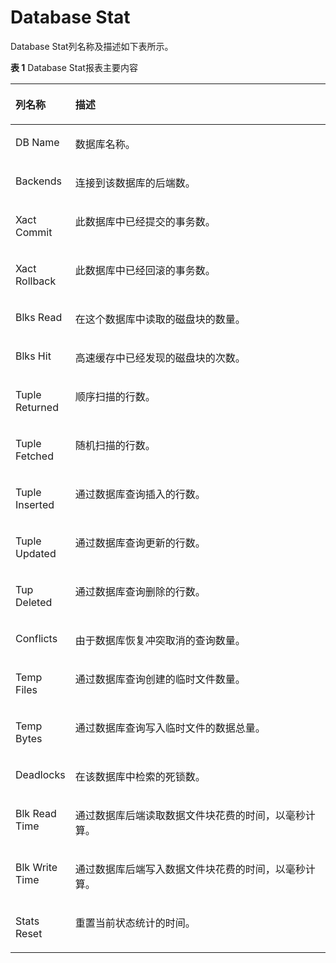 # Database Stat<a name="ZH-CN_TOPIC_0000001259955049"></a>

Database Stat列名称及描述如下表所示。

**表 1**  Database Stat报表主要内容

<a name="table42308587231"></a>
<table><thead align="left"><tr id="row1023195813234"><th class="cellrowborder" valign="top" width="17.169999999999998%" id="mcps1.2.3.1.1"><p id="p8231958162311"><a name="p8231958162311"></a><a name="p8231958162311"></a>列名称</p>
</th>
<th class="cellrowborder" valign="top" width="82.83%" id="mcps1.2.3.1.2"><p id="p1923155815232"><a name="p1923155815232"></a><a name="p1923155815232"></a>描述</p>
</th>
</tr>
</thead>
<tbody><tr id="row623125811239"><td class="cellrowborder" valign="top" width="17.169999999999998%" headers="mcps1.2.3.1.1 "><p id="p118921533202610"><a name="p118921533202610"></a><a name="p118921533202610"></a>DB Name</p>
</td>
<td class="cellrowborder" valign="top" width="82.83%" headers="mcps1.2.3.1.2 "><p id="p155454652619"><a name="p155454652619"></a><a name="p155454652619"></a>数据库名称。</p>
</td>
</tr>
<tr id="row123110587238"><td class="cellrowborder" valign="top" width="17.169999999999998%" headers="mcps1.2.3.1.1 "><p id="p96561806256"><a name="p96561806256"></a><a name="p96561806256"></a>Backends</p>
</td>
<td class="cellrowborder" valign="top" width="82.83%" headers="mcps1.2.3.1.2 "><p id="p0656180132519"><a name="p0656180132519"></a><a name="p0656180132519"></a>连接到该数据库的后端数。</p>
</td>
</tr>
<tr id="row1323111589238"><td class="cellrowborder" valign="top" width="17.169999999999998%" headers="mcps1.2.3.1.1 "><p id="p5656180172513"><a name="p5656180172513"></a><a name="p5656180172513"></a>Xact Commit</p>
</td>
<td class="cellrowborder" valign="top" width="82.83%" headers="mcps1.2.3.1.2 "><p id="p1656170132517"><a name="p1656170132517"></a><a name="p1656170132517"></a>此数据库中已经提交的事务数。</p>
</td>
</tr>
<tr id="row20231155818239"><td class="cellrowborder" valign="top" width="17.169999999999998%" headers="mcps1.2.3.1.1 "><p id="p96565012254"><a name="p96565012254"></a><a name="p96565012254"></a>Xact Rollback</p>
</td>
<td class="cellrowborder" valign="top" width="82.83%" headers="mcps1.2.3.1.2 "><p id="p76567012253"><a name="p76567012253"></a><a name="p76567012253"></a>此数据库中已经回滚的事务数。</p>
</td>
</tr>
<tr id="row1523145815238"><td class="cellrowborder" valign="top" width="17.169999999999998%" headers="mcps1.2.3.1.1 "><p id="p065614092517"><a name="p065614092517"></a><a name="p065614092517"></a>Blks Read</p>
</td>
<td class="cellrowborder" valign="top" width="82.83%" headers="mcps1.2.3.1.2 "><p id="p10656806250"><a name="p10656806250"></a><a name="p10656806250"></a>在这个数据库中读取的磁盘块的数量。</p>
</td>
</tr>
<tr id="row4231125862312"><td class="cellrowborder" valign="top" width="17.169999999999998%" headers="mcps1.2.3.1.1 "><p id="p206567092510"><a name="p206567092510"></a><a name="p206567092510"></a>Blks Hit</p>
</td>
<td class="cellrowborder" valign="top" width="82.83%" headers="mcps1.2.3.1.2 "><p id="p116561603257"><a name="p116561603257"></a><a name="p116561603257"></a>高速缓存中已经发现的磁盘块的次数。</p>
</td>
</tr>
<tr id="row19231558172318"><td class="cellrowborder" valign="top" width="17.169999999999998%" headers="mcps1.2.3.1.1 "><p id="p56565012253"><a name="p56565012253"></a><a name="p56565012253"></a>Tuple Returned</p>
</td>
<td class="cellrowborder" valign="top" width="82.83%" headers="mcps1.2.3.1.2 "><p id="p3656140152510"><a name="p3656140152510"></a><a name="p3656140152510"></a>顺序扫描的行数。</p>
</td>
</tr>
<tr id="row1425411209253"><td class="cellrowborder" valign="top" width="17.169999999999998%" headers="mcps1.2.3.1.1 "><p id="p53101754182516"><a name="p53101754182516"></a><a name="p53101754182516"></a>Tuple Fetched</p>
</td>
<td class="cellrowborder" valign="top" width="82.83%" headers="mcps1.2.3.1.2 "><p id="p14374191912711"><a name="p14374191912711"></a><a name="p14374191912711"></a>随机扫描的行数。</p>
</td>
</tr>
<tr id="row1483523102517"><td class="cellrowborder" valign="top" width="17.169999999999998%" headers="mcps1.2.3.1.1 "><p id="p163102054202519"><a name="p163102054202519"></a><a name="p163102054202519"></a>Tuple Inserted</p>
</td>
<td class="cellrowborder" valign="top" width="82.83%" headers="mcps1.2.3.1.2 "><p id="p931025492518"><a name="p931025492518"></a><a name="p931025492518"></a>通过数据库查询插入的行数。</p>
</td>
</tr>
<tr id="row1395913276256"><td class="cellrowborder" valign="top" width="17.169999999999998%" headers="mcps1.2.3.1.1 "><p id="p7310954172510"><a name="p7310954172510"></a><a name="p7310954172510"></a>Tuple Updated</p>
</td>
<td class="cellrowborder" valign="top" width="82.83%" headers="mcps1.2.3.1.2 "><p id="p631012543256"><a name="p631012543256"></a><a name="p631012543256"></a>通过数据库查询更新的行数。</p>
</td>
</tr>
<tr id="row62089819127"><td class="cellrowborder" valign="top" width="17.169999999999998%" headers="mcps1.2.3.1.1 "><p id="p5208188181219"><a name="p5208188181219"></a><a name="p5208188181219"></a>Tup Deleted</p>
</td>
<td class="cellrowborder" valign="top" width="82.83%" headers="mcps1.2.3.1.2 "><p id="p32083811128"><a name="p32083811128"></a><a name="p32083811128"></a>通过数据库查询删除的行数。</p>
</td>
</tr>
<tr id="row1119733002519"><td class="cellrowborder" valign="top" width="17.169999999999998%" headers="mcps1.2.3.1.1 "><p id="p1531025432510"><a name="p1531025432510"></a><a name="p1531025432510"></a>Conflicts</p>
</td>
<td class="cellrowborder" valign="top" width="82.83%" headers="mcps1.2.3.1.2 "><p id="p73101954142512"><a name="p73101954142512"></a><a name="p73101954142512"></a>由于数据库恢复冲突取消的查询数量。</p>
</td>
</tr>
<tr id="row3539163272511"><td class="cellrowborder" valign="top" width="17.169999999999998%" headers="mcps1.2.3.1.1 "><p id="p93101654152515"><a name="p93101654152515"></a><a name="p93101654152515"></a>Temp Files</p>
</td>
<td class="cellrowborder" valign="top" width="82.83%" headers="mcps1.2.3.1.2 "><p id="p1931016548256"><a name="p1931016548256"></a><a name="p1931016548256"></a>通过数据库查询创建的临时文件数量。</p>
</td>
</tr>
<tr id="row14673122518255"><td class="cellrowborder" valign="top" width="17.169999999999998%" headers="mcps1.2.3.1.1 "><p id="p1031035482512"><a name="p1031035482512"></a><a name="p1031035482512"></a>Temp Bytes</p>
</td>
<td class="cellrowborder" valign="top" width="82.83%" headers="mcps1.2.3.1.2 "><p id="p43101054172510"><a name="p43101054172510"></a><a name="p43101054172510"></a>通过数据库查询写入临时文件的数据总量。</p>
</td>
</tr>
<tr id="row879314172519"><td class="cellrowborder" valign="top" width="17.169999999999998%" headers="mcps1.2.3.1.1 "><p id="p144421511263"><a name="p144421511263"></a><a name="p144421511263"></a>Deadlocks</p>
</td>
<td class="cellrowborder" valign="top" width="82.83%" headers="mcps1.2.3.1.2 "><p id="p844241142613"><a name="p844241142613"></a><a name="p844241142613"></a>在该数据库中检索的死锁数。</p>
</td>
</tr>
<tr id="row0875134313254"><td class="cellrowborder" valign="top" width="17.169999999999998%" headers="mcps1.2.3.1.1 "><p id="p9442171112612"><a name="p9442171112612"></a><a name="p9442171112612"></a>Blk Read Time</p>
</td>
<td class="cellrowborder" valign="top" width="82.83%" headers="mcps1.2.3.1.2 "><p id="p174422182619"><a name="p174422182619"></a><a name="p174422182619"></a>通过数据库后端读取数据文件块花费的时间，以毫秒计算。</p>
</td>
</tr>
<tr id="row198061645112515"><td class="cellrowborder" valign="top" width="17.169999999999998%" headers="mcps1.2.3.1.1 "><p id="p204420162614"><a name="p204420162614"></a><a name="p204420162614"></a>Blk Write Time</p>
</td>
<td class="cellrowborder" valign="top" width="82.83%" headers="mcps1.2.3.1.2 "><p id="p1344251192617"><a name="p1344251192617"></a><a name="p1344251192617"></a>通过数据库后端写入数据文件块花费的时间，以毫秒计算。</p>
</td>
</tr>
<tr id="row4723104742515"><td class="cellrowborder" valign="top" width="17.169999999999998%" headers="mcps1.2.3.1.1 "><p id="p184421132616"><a name="p184421132616"></a><a name="p184421132616"></a>Stats Reset</p>
</td>
<td class="cellrowborder" valign="top" width="82.83%" headers="mcps1.2.3.1.2 "><p id="p194425152620"><a name="p194425152620"></a><a name="p194425152620"></a>重置当前状态统计的时间。</p>
</td>
</tr>
</tbody>
</table>

